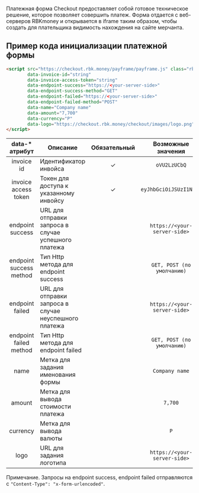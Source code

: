 Платежная форма Checkout предоставляет собой готовое техническое решение, которое позволяет совершить платеж. Форма отдается с веб-серверов RBKmoney и открывается в iframe таким образом, чтобы создать для плательщика видимость нахождения на сайте мерчанта.

## Пример кода инициализации платежной формы

```html
<script src="https://checkout.rbk.money/payframe/payframe.js" class="rbkmoney-checkout"
        data-invoice-id="string"
        data-invoice-access-token="string"
        data-endpoint-success="https://<your-server-side>"
        data-endpoint-success-method="GET"
        data-endpoint-failed="https://<your-server-side>"
        data-endpoint-failed-method="POST"
        data-name="Company name"
        data-amount="7,700"
        data-currency="Р"
        data-logo="https://checkout.rbk.money/checkout/images/logo.png">
</script>
```

| data-* атрибут           | Описание                                              | Обязательный | Возможные значения           |
| :----------------------: | ----------------------------------------------------- | :-----------:| :---------------------------:|
| invoice id               | Идентификатор инвойса                                 | ✓            | `oVU2LzUCbQ`                 |
| invoice access token     | Токен для доступа к указанному инвойсу                | ✓            | `eyJhbGciOiJSUzI1N...`       |
| endpoint success         | URL для отправки запроса в случае успешного платежа   |              | `https://<your-server-side>` |
| endpoint success method  | Тип Http метода для endpoint success                  |              | `GET, POST (по умолчанию)`   |
| endpoint failed          | URL для отправки запроса в случае неуспешного платежа |              | `https://<your-server-side>` |
| endpoint failed method   | Тип Http метода для endpoint failed                   |              | `GET, POST (по умолчанию)`   |
| name                     | Метка для задания именования формы                    |              | `Company name`               |
| amount                   | Метка для вывода стоимости платежа                    |              | `7,700`                      |
| currency                 | Метка для вывода валюты                               |              | `P`                          |
| logo                     | URL для задания логотипа                              |              | `https://<your-server-side>` |

Примечание. Запросы на endpoint success, endpoint failed отправляются с `"Content-Type": "x-form-urlencoded"`.
